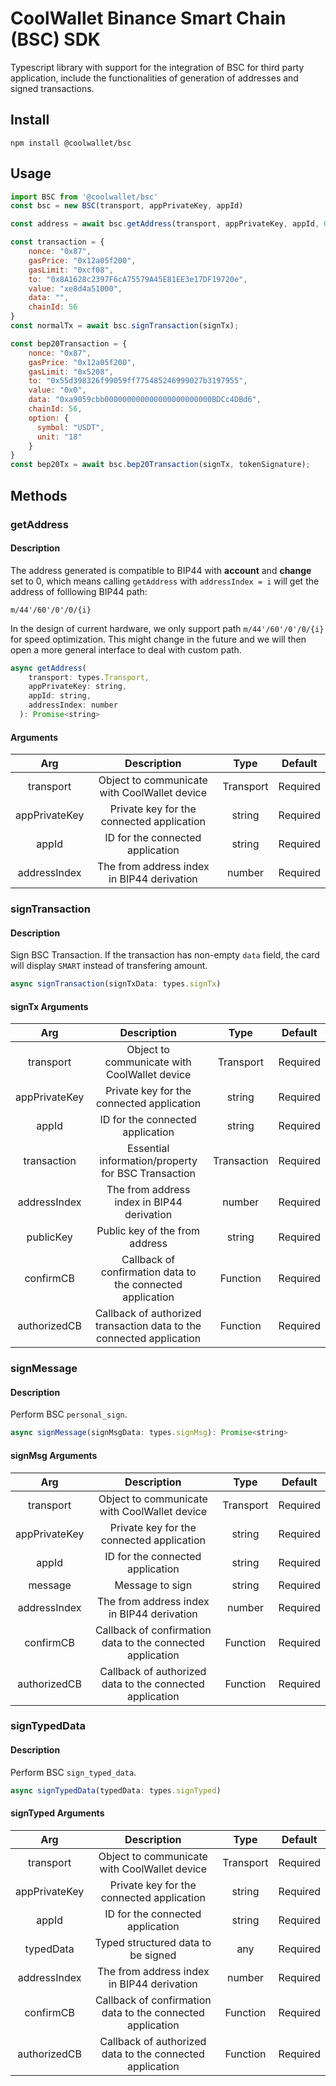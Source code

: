 # CoolWallet Binance Smart Chain (BSC) SDK

Typescript library with support for the integration of BSC for third party application, include the functionalities of generation of addresses and signed transactions. 

## Install

```shell
npm install @coolwallet/bsc
```

## Usage

```javascript
import BSC from '@coolwallet/bsc'
const bsc = new BSC(transport, appPrivateKey, appId)

const address = await bsc.getAddress(transport, appPrivateKey, appId, 0);

const transaction = {
    nonce: "0x87",
    gasPrice: "0x12a05f200",
    gasLimit: "0xcf08",
    to: "0x8A1628c2397F6cA75579A45E81EE3e17DF19720e",
    value: "xe8d4a51000",
    data: "",
    chainId: 56
}
const normalTx = await bsc.signTransaction(signTx);

const bep20Transaction = {
    nonce: "0x87",
    gasPrice: "0x12a05f200",
    gasLimit: "0x5208",
    to: "0x55d398326f99059ff775485246999027b3197955",
    value: "0x0",
    data: "0xa9059cbb000000000000000000000000BDCc4DBd6",
    chainId: 56,
    option: {
      symbol: "USDT",
      unit: "18"
    }
}
const bep20Tx = await bsc.bep20Transaction(signTx, tokenSignature);
```

## Methods

### getAddress

#### Description

The address generated is compatible to BIP44 with **account** and **change** set to 0, which means calling `getAddress` with `addressIndex = i` will get the address of folllowing BIP44 path:

```none
m/44'/60'/0'/0/{i}
```

In the design of current hardware, we only support path `m/44'/60'/0'/0/{i}` for speed optimization. This might change in the future and we will then open a more general interface to deal with custom path.

```javascript
async getAddress(
    transport: types.Transport,
    appPrivateKey: string,
    appId: string,
    addressIndex: number
  ): Promise<string>
```

#### Arguments

|      Arg      |                  Description                 |    Type   |  Default |
|:-------------:|:--------------------------------------------:|:---------:|:--------:|
|   transport   | Object to communicate with CoolWallet device | Transport | Required |
| appPrivateKey |   Private key for the connected application  |   string  | Required |
|     appId     |       ID for the connected application       |   string  | Required |
|  addressIndex |  The from address index in BIP44 derivation  |   number  | Required |



### signTransaction

#### Description

Sign BSC Transaction. If the transaction has non-empty `data` field, the card will display `SMART` instead of transfering amount.

```javascript
async signTransaction(signTxData: types.signTx)
```

#### signTx Arguments

|      Arg      |                              Description                             |     Type    |  Default |
|:-------------:|:--------------------------------------------------------------------:|:-----------:|:--------:|
|   transport   |             Object to communicate with CoolWallet device             |  Transport  | Required |
| appPrivateKey |               Private key for the connected application              |    string   | Required |
|     appId     |                   ID for the connected application                   |    string   | Required |
|  transaction  |          Essential information/property for BSC Transaction          | Transaction | Required |
|  addressIndex |              The from address index in BIP44 derivation              |    number   | Required |
|   publicKey   |                    Public key of the from address                    |    string   | Required |
|   confirmCB   |      Callback of confirmation data to the connected application      |   Function  | Required |
|  authorizedCB | Callback of authorized transaction data to the connected application |   Function  | Required |

### signMessage

#### Description

Perform BSC `personal_sign`.

```javascript
async signMessage(signMsgData: types.signMsg): Promise<string> 

```

#### signMsg Arguments

|      Arg      |                         Description                        |    Type   |  Default |
|:-------------:|:----------------------------------------------------------:|:---------:|:--------:|
|   transport   |        Object to communicate with CoolWallet device        | Transport | Required |
| appPrivateKey |          Private key for the connected application         |   string  | Required |
|     appId     |              ID for the connected application              |   string  | Required |
|    message    |                       Message to sign                      |   string  | Required |
|  addressIndex |         The from address index in BIP44 derivation         |   number  | Required |
|   confirmCB   | Callback of confirmation data to the connected application |  Function | Required |
|  authorizedCB |  Callback of authorized data to the connected application  |  Function | Required |

### signTypedData

#### Description

Perform BSC `sign_typed_data`.

```javascript
async signTypedData(typedData: types.signTyped)
```

#### signTyped Arguments

|      Arg      |                         Description                        |    Type   |  Default |
|:-------------:|:----------------------------------------------------------:|:---------:|:--------:|
|   transport   |        Object to communicate with CoolWallet device        | Transport | Required |
| appPrivateKey |          Private key for the connected application         |   string  | Required |
|     appId     |              ID for the connected application              |   string  | Required |
|   typedData   |             Typed structured data to be signed             |    any    | Required |
|  addressIndex |         The from address index in BIP44 derivation         |   number  | Required |
|   confirmCB   | Callback of confirmation data to the connected application |  Function | Required |
|  authorizedCB |  Callback of authorized data to the connected application  |  Function | Required |

